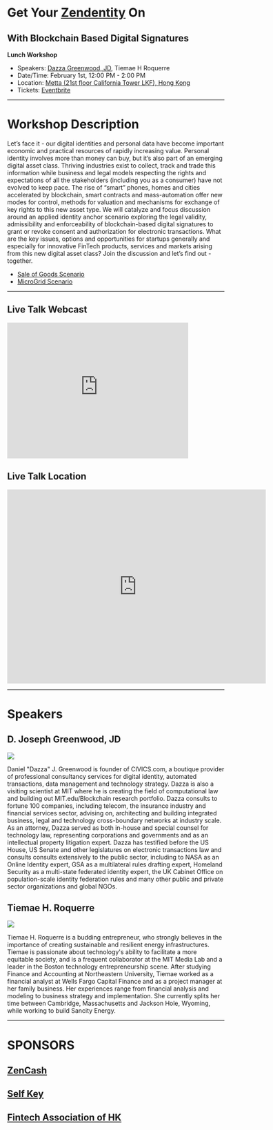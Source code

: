 # Get Your [Zendentity](http://zendentity.com) On
## With Blockchain Based Digital Signatures

**Lunch Workshop**
* Speakers: [Dazza Greenwood, JD](http://dazzagreenwood.com), Tiemae H Roquerre
* Date/Time: February 1st, 12:00 PM - 2:00 PM
* Location:  [Metta (21st floor California Tower LKF), Hong Kong](https://www.google.com/maps/place/Mett%C4%81/@22.280857,114.0854776,12z/data=!4m17!1m11!4m10!1m3!2m2!1d114.1551721!2d22.287846!1m5!1m1!1s0x3404007b2c091555:0x75f0632d0a46cfa9!2m2!1d114.155518!2d22.280872!3m4!1s0x3404007b2c091555:0x75f0632d0a46cfa9!8m2!3d22.280872!4d114.155518)
* Tickets: [Eventbrite](https://www.eventbrite.hk/e/blockchain-based-digital-signatures-decentralized-governance-tickets-42556898830?aff=erelexpmlt)

------------------

# Workshop Description

Let’s face it - our digital identities and personal data have become important economic and practical resources of rapidly increasing value. Personal identity involves more than money can buy, but it’s also part of an emerging digital asset class. Thriving industries exist to collect, track and trade this information while business and legal models respecting the rights and expectations of all the stakeholders (including you as a consumer) have not evolved to keep pace. The rise of “smart” phones, homes and cities accelerated by blockchain, smart contracts and mass-automation offer new modes for control, methods for valuation and mechanisms for exchange of key rights to this new asset type. We will catalyze and focus discussion around an applied identity anchor scenario exploring the legal validity, admissibility and enforceability of blockchain-based digital signatures to grant or revoke consent and authorization for electronic transactions. What are the key issues, options and opportunities for startups generally and especially for innovative FinTech products, services and markets arising from this new digital asset class? Join the discussion and let’s find out - together.

* [Sale of Goods Scenario](SaleOfGoodsScenario.html)
* [MicroGrid Scenario](MicrogridScenario.html)

-------------

## Live Talk Webcast

<iframe width="420" height="315" src="http://www.youtube.com/embed/XU0CCAMHwcU" frameborder="0" allowfullscreen></iframe>

## Live Talk Location

<iframe src="https://www.google.com/maps/embed?pb=!1m18!1m12!1m3!1d118141.57779663526!2d114.08547759916698!3d22.280856980614864!2m3!1f0!2f0!3f0!3m2!1i1024!2i768!4f13.1!3m3!1m2!1s0x3404007b2c091555%3A0x75f0632d0a46cfa9!2zTWV0dMSB!5e0!3m2!1sen!2sus!4v1516947243522" width="600" height="450" frameborder="0" style="border:0" allowfullscreen></iframe>

------------
# Speakers

## D. Joseph Greenwood, JD

![](https://i.imgur.com/DTwyBaN.png)


Daniel "Dazza" J. Greenwood is founder of CIVICS.com, a boutique provider of professional consultancy services for digital identity, automated transactions, data management and technology strategy. Dazza is also a visiting scientist at MIT where he is creating the field of computational law and building out MIT.edu/Blockchain research portfolio. Dazza consults to fortune 100 companies, including telecom, the insurance industry and financial services sector, advising on, architecting and building integrated business, legal and technology cross-boundary networks at industry scale. As an attorney, Dazza served as both in-house and special counsel for technology law, representing corporations and governments and as an intellectual property litigation expert. Dazza has testified before the US House, US Senate and other legislatures on electronic transactions law and consults consults extensively to the public sector, including to NASA as an Online Identity expert, GSA as a multilateral rules drafting expert, Homeland Security as a multi-state federated identity expert, the UK Cabinet Office on population-scale identity federation rules and many other public and private sector organizations and global NGOs.

## Tiemae H. Roquerre

![](https://i.imgur.com/5hHgKcm.png)

Tiemae H. Roquerre is a budding entrepreneur, who strongly believes in the importance of creating sustainable and resilient energy infrastructures. Tiemae is passionate about technology's ability to facilitate a more equitable society, and is a frequent collaborator at the MIT Media Lab and a leader in the Boston technology entrepreneurship scene. After studying Finance and Accounting at Northeastern University, Tiemae worked as a financial analyst at Wells Fargo Capital Finance and as a project manager at her family business. Her experiences range from financial analysis and modeling to business strategy and implementation. She currently splits her time between Cambridge, Massachusetts and Jackson Hole, Wyoming, while working to build Sancity Energy. 

------------

# SPONSORS

##  [ZenCash](https://zensystem.io/)

## [Self Key](https://selfkey.org/)
## [Fintech Association of HK](http://hkfintech.org/)

